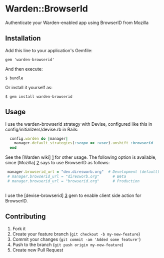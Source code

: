 # Warden::BrowserId

Authenticate your Warden-enabled app using BrowserID from Mozilla

## Installation

Add this line to your application's Gemfile:

    gem 'warden-browserid'

And then execute:

    $ bundle

Or install it yourself as:

    $ gem install warden-browserid

## Usage

I use the warden-browserid strategy with Devise, configured like this in
config/initializers/devise.rb in Rails:

```ruby
  config.warden do |manager|
    manager.default_strategies(:scope => :user).unshift :browserid
  end
```

See the [Warden wiki] [1] for other usage. The following option is
available, since [Mozilla] [2] says to use BrowserID as follows:

```ruby
 manager.browserid_url = "dev.diresworb.org"  # Development (default)
 # manager.browserid_url = "diresworb.org"      # Beta
 # manager.browserid_url = "browserid.org"      # Production
 
```

I use the [devise-browserid] [3] gem
to enable client side action for BrowserID.

[1]: https://github.com/hassox/warden/wiki/Setup "Warden wiki"
[2]: https://developer.mozilla.org/en/BrowserID/Primary/Developer_tips "Mozilla"
[3]: https://github.com/ringe/devise-browserid "devise-browserid"

## Contributing

1. Fork it
2. Create your feature branch (`git checkout -b my-new-feature`)
3. Commit your changes (`git commit -am 'Added some feature'`)
4. Push to the branch (`git push origin my-new-feature`)
5. Create new Pull Request
